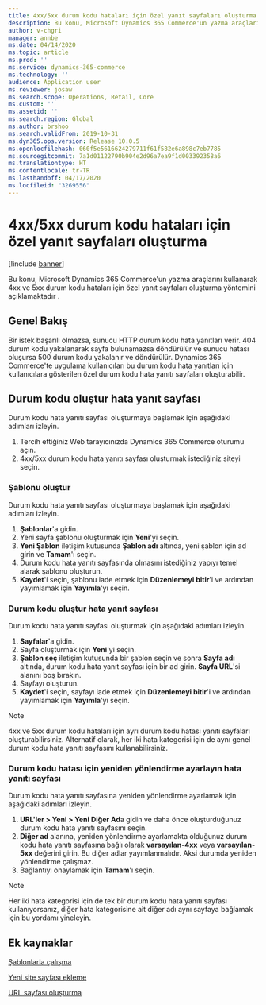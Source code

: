 ```yaml
---
title: 4xx/5xx durum kodu hataları için özel yanıt sayfaları oluşturma
description: Bu konu, Microsoft Dynamics 365 Commerce'un yazma araçlarını kullanarak 4xx ve 5xx durum kodu hataları için özel yanıt sayfaları oluşturma yöntemini açıklamaktadır .
author: v-chgri
manager: annbe
ms.date: 04/14/2020
ms.topic: article
ms.prod: ''
ms.service: dynamics-365-commerce
ms.technology: ''
audience: Application user
ms.reviewer: josaw
ms.search.scope: Operations, Retail, Core
ms.custom: ''
ms.assetid: ''
ms.search.region: Global
ms.author: brshoo
ms.search.validFrom: 2019-10-31
ms.dyn365.ops.version: Release 10.0.5
ms.openlocfilehash: 060f5e5616624279711f61f582e6a898c7eb7785
ms.sourcegitcommit: 7a1d01122790b904e2d96a7ea9f1d003392358a6
ms.translationtype: HT
ms.contentlocale: tr-TR
ms.lasthandoff: 04/17/2020
ms.locfileid: "3269556"
---
```

# <a name="build-custom-response-pages-for-4xx5xx-status-code-errors"></a>4xx/5xx durum kodu hataları için özel yanıt sayfaları oluşturma


[!include [banner](includes/banner.md)]

Bu konu, Microsoft Dynamics 365 Commerce'un yazma araçlarını kullanarak 4xx ve 5xx durum kodu hataları için özel yanıt sayfaları oluşturma yöntemini açıklamaktadır .

## <a name="overview"></a>Genel Bakış

Bir istek başarılı olmazsa, sunucu HTTP durum kodu hata yanıtları verir. 404 durum kodu yakalanarak sayfa bulunamazsa döndürülür ve sunucu hatası oluşursa 500 durum kodu yakalanır ve döndürülür. Dynamics 365 Commerce'te uygulama kullanıcıları bu durum kodu hata yanıtları için kullanıcılara gösterilen özel durum kodu hata yanıtı sayfaları oluşturabilir.

## <a name="build-a-status-code-error-response-page"></a>Durum kodu oluştur hata yanıt sayfası

Durum kodu hata yanıtı sayfası oluşturmaya başlamak için aşağıdaki adımları izleyin.

1. Tercih ettiğiniz Web tarayıcınızda Dynamics 365 Commerce oturumu açın. 
1. 4xx/5xx durum kodu hata yanıtı sayfası oluşturmak istediğiniz siteyi seçin.

### <a name="build-the-template"></a>Şablonu oluştur

Durum kodu hata yanıtı sayfası oluşturmaya başlamak için aşağıdaki adımları izleyin.

1. **Şablonlar**'a gidin.
1. Yeni sayfa şablonu oluşturmak için **Yeni**'yi seçin.
1. **Yeni Şablon** iletişim kutusunda **Şablon adı** altında, yeni şablon için ad girin ve **Tamam**'ı seçin.
1. Durum kodu hata yanıtı sayfasında olmasını istediğiniz yapıyı temel alarak şablonu oluşturun.
1. **Kaydet**'i seçin, şablonu iade etmek için **Düzenlemeyi bitir**'i ve ardından yayımlamak için **Yayımla**'yı seçin. 

### <a name="build-the-status-code-error-response-page"></a>Durum kodu oluştur hata yanıt sayfası

Durum kodu hata yanıtı sayfası oluşturmak için aşağıdaki adımları izleyin.

1. **Sayfalar**'a gidin.
1. Sayfa oluşturmak için **Yeni**'yi seçin.
1. **Şablon seç** iletişim kutusunda bir şablon seçin ve sonra **Sayfa adı** altında, durum kodu hata yanıt sayfası için bir ad girin. **Sayfa URL**'si alanını boş bırakın.
1. Sayfayı oluşturun.
1. **Kaydet**'i seçin, sayfayı iade etmek için **Düzenlemeyi bitir**'i ve ardından yayımlamak için **Yayımla**'yı seçin.

> [!NOTE]
> 4xx ve 5xx durum kodu hataları için ayrı durum kodu hatası yanıtı sayfaları oluşturabilirsiniz. Alternatif olarak, her iki hata kategorisi için de aynı genel durum kodu hata yanıtı sayfasını kullanabilirsiniz.

### <a name="set-up-a-redirect-for-the-status-code-error-response-page"></a>Durum kodu hatası için yeniden yönlendirme ayarlayın hata yanıtı sayfası

Durum kodu hata yanıtı sayfasına yeniden yönlendirme ayarlamak için aşağıdaki adımları izleyin.

1. **URL'ler \> Yeni \> Yeni Diğer Ad**a gidin ve daha önce oluşturduğunuz durum kodu hata yanıtı sayfasını seçin.
1. **Diğer ad** alanına, yeniden yönlendirme ayarlamakta olduğunuz durum kodu hata yanıtı sayfasına bağlı olarak **varsayılan-4xx** veya **varsayılan-5xx** değerini girin. Bu diğer adlar yayımlanmalıdır. Aksi durumda yeniden yönlendirme çalışmaz.
1. Bağlantıyı onaylamak için **Tamam**'ı seçin.

> [!NOTE]
> Her iki hata kategorisi için de tek bir durum kodu hata yanıtı sayfası kullanıyorsanız, diğer hata kategorisine ait diğer adı aynı sayfaya bağlamak için bu yordamı yineleyin.

## <a name="additional-resources"></a>Ek kaynaklar

[Şablonlarla çalışma](work-with-templates.md)

[Yeni site sayfası ekleme](add-new-page.md)

[URL sayfası oluşturma](create-page-url.md)
